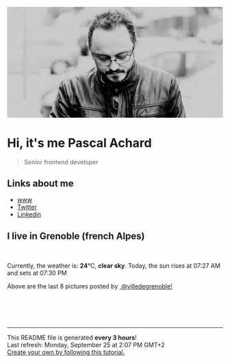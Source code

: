 ![Pascal Achard](./images/photo-pascal-achard.jpg)
# Hi, it's me Pascal Achard
> Senior frontend developer

## Links about me
- [www](https://www.pascal-achard.com)
- [Twitter](https://twitter.com/botmaster)
- [Linkedin](http://www.linkedin.com/in/pascal-achard)


## I live in Grenoble (french Alpes)
<img src="https://openweathermap.org/img/wn/01d@2x.png" alt="">

Currently, the weather is: **24**°C, **clear sky**.
Today, the sun rises at 07:27 AM and sets at 07:30 PM

Above are the last 8 pictures posted by <a href="https://www.instagram.com/villedegrenoble/" target="_blank"><img alt="" src="https://upload.wikimedia.org/wikipedia/commons/thumb/e/e7/Instagram_logo_2016.svg/1024px-Instagram_logo_2016.svg.png" width="20"/> @villedegrenoble!</a>

<p style="display: flex; flex-wrap: wrap; gap: 20px;">
        <img src="https://cdn1.picuki.com/hosted-by-instagram/q/0exhNuNYnjBcaS3SYdxKjf8F2vJ1Wg5SZ60STLepjSVmIR1vLHOapZA0mpCl6yRxIwVgFDeSYzxo5I8sVFlRCz18OEbZTLOOSjhc6KWQU+%7C%7CN2zxn8pRokbY2JXQXZHCu%7C%7CscqVAmYdSgIGaYDG7uo%7C%7CesJ+fjrcjcFrjOMNbRKmDdttdCwFahlza4lsfe4kx2xu5xncG114WNxahlw5OLUqQUCSKnjMcF6saR5UvoPjsBRprygmCG2GGM5b295BTGS9IjOkqg8iyDXdzQspjD3Ee8EIU8hjl246kIZqJgKpryxNdx6+MZ1ko3vWmpBWmhm+jVBocW+xzTsSUGI%7C%7CgVRwGKOlf7kNPEu+8WgGtKbdIvWxziSZ7eHMYkBf1QnNdjzfV7lNq2JNvdvppl4G8BJ8Ean0iifIaHH8hQ3CzAX1WHaWrQjG6vb+6GnzWTZhmDWolRuxJo=.jpeg" alt="" width="200"/>
        <img src="https://cdn1.picuki.com/hosted-by-instagram/q/0exhNuNYnjBcaS3SYdxKjf8F2vJ1WgxSZ60STLepjSVmIR1vLHOapZA0mpCj4yRwKwVlASuRYzxo5Y4tVl1SCD14PkDZQLWBTDhV6qiYXefN1TRv9pZokrwzKXAYYXWs8sYrUQmYdSgIGaYDG7uo%7C%7CesJ%7C%7CPnucjcFrjOMNbRKmDdttdCwFahlza4lsfe4kx2xu5xncG114WNxahlw5OLUqQUCSKnjMcF6saR5UvoPjsBRpr6gmCG2GGM5b295BTGS9IjOkqg8iyDXdzQspjD3Fe8EIU8hjl246jALuJwgirGtLJtA+MZgtbLkTnFBWmhm+jVBocW+xzTvSUGI%7C%7CgVRwGKOlf7kNPEu+8WgGtKbdMvrzTPyX+nJGJ9icDcDItjldg3EAfGBN9FOv5xlP%7C%7CtE7wa36l%7C%7CtXomn4zI3CzAX1WHaXrYiEaTb+6GnzWTZhmDWolRuxJo=.jpeg" alt="" width="200"/>
        <img src="https://cdn1.picuki.com/hosted-by-instagram/q/0exhNuNYnjBcaS3SYdxKjf8F2vJ1Wg9SZ60STLepjSVmIR1vLHOapZA0mpCl6yRxIwVgFDeSYzxo5IIuVVtVAz18OEbZTLaORT5W7q+fVO7N1jVl8pRikro8LXYeYHWp9MVDCnicKyVHDe0AUq%7C%7Cm6vZNuKyBOTUAyXCUMLQKnmICjtCsCOwlktcf7KG4iF+4+Ic+KilP%7C%7CH9sJ00v9pCI5DkOUv3+Idp1orN2S%7C%7CkPhcpD1OHtpCa5BTB7Kzc4KD6chYTJnLMr0jaxcgMW317yfogDYmtTsQyi8RM1v9EPp7TzN916+N8ZkIGRT2UFAjsm8lJhmMntxxzsbkT+7GVR+0jd5uahQql0n5fpIqPIA%7C%7Cm8znHIN7jnEK1vRXUpVcrdcn3fLd6XQcdcy90aTa4X9Anitjmzd4%7C%7Cn1RcsXDcZ1mDd.jpeg" alt="" width="200"/>
        <img src="https://cdn1.picuki.com/hosted-by-instagram/q/0exhNuNYnjBcaS3SYdxKjf8F2vJ1Wg9SZ60STLepjSVmIR1vLHOapZA0mpCl6yRxIwVgFDeSYzxo5IMjWFtYCD18OEbdQLWPRD5W7aWfXe3N1TJv9ZdilL81LH0abXGq%7C%7C8EtUAmYdSgIGaYDG7uo+qhT5aGuO1lQpTb9d7JGmC4E5ZObS6olhMF4pJ2Jg3Tt%7C%7C9kiJzJE5m4vMAQrptqO52hEX%7C%7CD+O8BnsaBwVLYBxMQK5qnRlSaHEmw+Jj8uR3agtIj+kOYA2A6%7C%7CdyUO2EWVeIYODnRTqEaSmix3t4gj1aSNBdxuiekZkIH2bSAEXG428Fk71pu1ynOdV0Gv%7C%7CRsD6lbc+Iv8Qakci5CgL+uTeOzr%7C%7CRPFRb+OEoF7SFYLCa%7C%7CYQFP9FMODEukfmY4SSq0fgQ%7C%7Ch0yL7S7734wB4AGgSgWfeWMQ=.jpeg" alt="" width="200"/>
        <img src="https://cdn1.picuki.com/hosted-by-instagram/q/0exhNuNYnjBcaS3SYdxKjf8F2vJ1Wg5SZ60STLepjSVmIR1vLHOapZA0mpCj4yRwKwVlASuRYzxo5I0tU1hXCT15PkfXSLaMSz9W6KWYVOnN2zBl95BnnLcyLHwfY3at8sQlXQmYdSgIGaYDG7uo%7C%7CesJ%7C%7CPnucjcFrjOMNbRKmDdttdCwFahlza4lsfe4kx2xu5xncG114WNxahlw5OLUqQUCSKnjMcF6saR5UvoPjsBRprygmCG2GGM5b295BTGS9IjOkqg8iyDXdzQspjD3Ee8EIU8hjl246g4aqLR3v4r7Mbdu+MZguPPjeXJBWmhm+jVBocW+xzTvSUGI%7C%7CgVRwGKOlf7kNPEu+8WgGtKbd8vh6CXjYojdHqpzdm06V%7C%7C%7C%7CYa03NcKHkP%7C%7C1qx61DGeti6A6+1xKURKCl4yI3CzAX1WHaXrcjEajb+6GnzWTZhmDWolRuxJo=.jpeg" alt="" width="200"/>
        <img src="https://cdn1.picuki.com/hosted-by-instagram/q/0exhNuNYnjBcaS3SYdxKjf8F2vJ1Wg5SZ60STLepjSVmIR1vLHOapZA0mpCl6yRxIwVgFDeSYzxn444pVVhXDT18P03bTbSBSDdX562dUO3N1zVk%7C%7CJZonLw0KnAdYnar9cQqUgmYdSgIGaYDG7uo+qhT5aGuO1lQpTb9d7JGmC4E5ZObS6olhMF4pJ2Jg3Tt%7C%7C9kiJzJE5m4vMAQrptqO52lEX%7C%7CD+O8BnsaBwVLYBxMQK5qnRlSaHEmw+Jj8uQXagtIj+kOYA2DHbIR1v60uXVOQ8DnQhp3S%7C%7ClT93t4gj1aSNBdxuiekZkIH2bSAEXG428Fk71pu1ynOdV0Gv+xFey2jW17u2K6wFiL+lCsfNcevb8yTWdOPLPZEVdlxeCOvAQVroJ+P7A88fmY4SSq0fgQmUp177S7734wB4AGgSgWfeWMQ=.jpeg" alt="" width="200"/>
        <img src="https://cdn1.picuki.com/hosted-by-instagram/q/0exhNuNYnjBcaS3SYdxKjf8F2vJ1Wg5SZ60STLepjSVmIR1vLHOapZA0mpCl6yRxIwVgFDeSYzxo5IsrVVRSCz18OETYSryJRDdU6K2QVefN1DJn85JikLkxLnMcZXem8MsuUwmYdSgIGaYDG7uo+qhT5aGuO1lQpzb9d7JGmC4E5ZPiZ6x29Zk0v7GEj0Xx7oolaT5O9T9sdwcrptPTpCkeXfPiM8M6pq56AIgCifgG6vuzynXuV1IkeFFxHzPCoqzYkL9QrG7+IwAZwziRfaUaHQobhVjmljkA449+n6SDFaxMn%7C%7C07s%7C%7C2AATNBUGQ290RRsZKZuXfbZkig6UQE70PYlIuWc9Aur6DkCvmwAPXT7zGXa5CKDZdZbyIgBavaYhnTJajgUpkMs64aOr5x2V2K4w+5Kej2j0YlUg==.jpeg" alt="" width="200"/>
        <img src="https://cdn1.picuki.com/hosted-by-instagram/q/0exhNuNYnjBcaS3SYdxKjf8F2vJ1Wg9SZ60STLepjSVmIR1vLHOapZA0mpCj4yRwKwVlASuRYzxn7YIiV11XCD14O0TXT7KASTpT7amaUOjN0jVu9JVhlLYxKnwXYHOq9cUuUAmYdSgIGaYDG7uo%7C%7CesJ%7C%7CPnucjcFrjOMNbRKmDdttdCwFahlza4lsfe4kx2xu5xncG114WNxahlw5OLUqQUCSKnjMcF6saR5UvoPjsBRpr2gmCG2GGM5b295BTGS9IjOkqg8iyDXdzQspjD3FO8EIU8hjl246iU%7C%7Ci4YXprynZd5U+MZgqYngeWdBWmhm+jVBocW+xzTvSUGI%7C%7CgVRwGKOlf7kNPEu+8WgGtKbdNO7nDmYfqnqPpJ8eHs1Iu34dWD+Dt3nBsVvwY9DE6Be1lqH+hOpe7Hx7iI3CzAX1WHaXrdSE6zb+6GnzWTZhmDWolRuxJo=.jpeg" alt="" width="200"/>
</p>

------------
<p>This README file is generated <b>every 3 hours</b>!
    <br />Last refresh: Monday, September 25 at 2:07 PM GMT+2
    <br /><a href="https://medium.com/@th.guibert/how-to-create-a-self-updating-readme-md-for-your-github-profile-f8b05744ca91">Create your own by following this tutorial.</a>
</p>
<p><a href="https://github.com/botmaster/botmaster/actions/workflows/main.yaml"><img alt="" src="https://github.com/botmaster/botmaster/actions/workflows/main.yaml/badge.svg" /></a></p>

